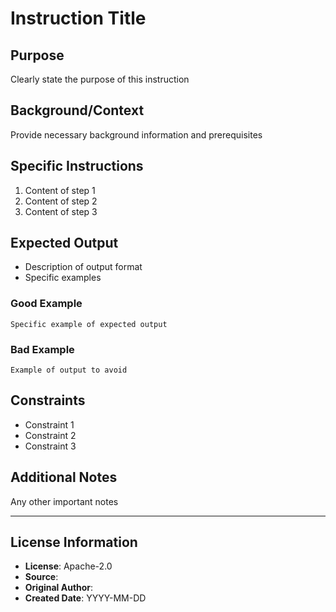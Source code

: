 # Instruction Title

## Purpose
Clearly state the purpose of this instruction

## Background/Context
Provide necessary background information and prerequisites

## Specific Instructions
1. Content of step 1
2. Content of step 2
3. Content of step 3

## Expected Output
- Description of output format
- Specific examples

### Good Example
```
Specific example of expected output
```

### Bad Example
```
Example of output to avoid
```

## Constraints
- Constraint 1
- Constraint 2
- Constraint 3

## Additional Notes
Any other important notes

---
## License Information
- **License**: Apache-2.0
- **Source**: 
- **Original Author**: 
- **Created Date**: YYYY-MM-DD
